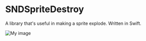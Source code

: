 # SNDSpriteDestroy
A library that's useful in making a sprite explode. Written in Swift. 

![My image](http://stanmation.github.io/img/explosion.gif)
